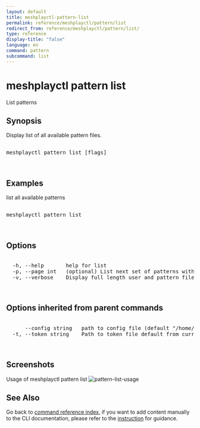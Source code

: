```yaml
---
layout: default
title: meshplayctl-pattern-list
permalink: reference/meshplayctl/pattern/list
redirect_from: reference/meshplayctl/pattern/list/
type: reference
display-title: "false"
language: en
command: pattern
subcommand: list
---
```


# meshplayctl pattern list

List patterns

## Synopsis

Display list of all available pattern files.
<pre class='codeblock-pre'>
<div class='codeblock'>
meshplayctl pattern list [flags]

</div>
</pre> 

## Examples

list all available patterns
<pre class='codeblock-pre'>
<div class='codeblock'>
meshplayctl pattern list

</div>
</pre> 

## Options

<pre class='codeblock-pre'>
<div class='codeblock'>
  -h, --help       help for list
  -p, --page int   (optional) List next set of patterns with --page (default = 1) (default 1)
  -v, --verbose    Display full length user and pattern file identifiers

</div>
</pre>

## Options inherited from parent commands

<pre class='codeblock-pre'>
<div class='codeblock'>
      --config string   path to config file (default "/home/runner/.meshplay/config.yaml")
  -t, --token string    Path to token file default from current context

</div>
</pre>

## Screenshots

Usage of meshplayctl pattern list
![pattern-list-usage](/assets/img/meshplayctl/patternList.png)

## See Also

Go back to [command reference index](/reference/meshplayctl/), if you want to add content manually to the CLI documentation, please refer to the [instruction](/project/contributing/contributing-cli#preserving-manually-added-documentation) for guidance.
